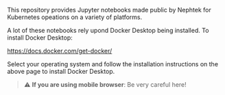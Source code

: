 This repository provides Jupyter notebooks made public by Nephtek for Kubernetes opeations on a variety of platforms.

A lot of these notebooks rely upond Docker Desktop being installed. To install Docker Desktop:

https://docs.docker.com/get-docker/

Select your operating system and follow the installation instructions on the above page to install Docker Desktop.

> :warning: **If you are using mobile browser**: Be very careful here!
